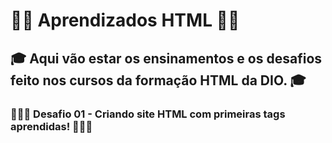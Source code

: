 # ✍🏻 Aprendizados HTML ✍🏻

##  🎓 Aqui vão estar os ensinamentos e os desafios feito nos cursos da formação HTML da DIO. 🎓 

### 👨🏻‍💻 Desafio 01 - Criando site HTML com primeiras tags aprendidas! 👨🏻‍💻